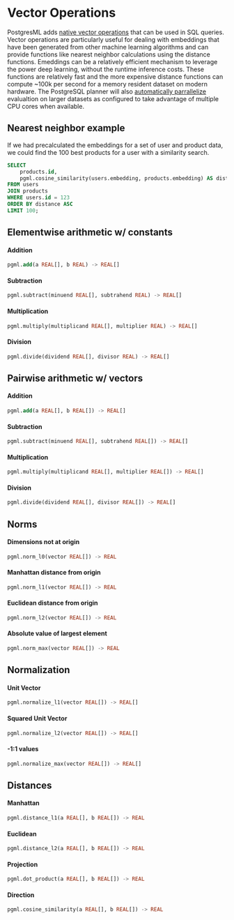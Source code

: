 # Vector Operations

PostgresML adds [native vector operations](https://github.com/postgresml/postgresml/tree/master/pgml-extension/sql/install/vectors.sql) that can be used in SQL queries. Vector operations are particularly useful for dealing with embeddings that have been generated from other machine learning algorithms and can provide functions like nearest neighbor calculations using the distance functions. Emeddings can be a relatively efficient mechanism to leverage the power deep learning, without the runtime inference costs. These functions are relatively fast and the more expensive distance functions can compute ~100k per second for a memory resident dataset on modern hardware. The PostgreSQL planner will also [automatically parrallelize](https://www.postgresql.org/docs/current/parallel-query.html) evalualtion on larger datasets as configured to take advantage of multiple CPU cores when available.

## Nearest neighbor example

If we had precalculated the embeddings for a set of user and product data, we could find the 100 best products for a user with a similarity search.

```sql linenums="1"
SELECT 
    products.id, 
    pgml.cosine_similarity(users.embedding, products.embedding) AS distance
FROM users
JOIN products
WHERE users.id = 123
ORDER BY distance ASC
LIMIT 100;
```

## Elementwise arithmetic w/ constants

#### Addition
```sql linenums="1"
pgml.add(a REAL[], b REAL) -> REAL[]
```

#### Subtraction
```sql linenums="1"
pgml.subtract(minuend REAL[], subtrahend REAL) -> REAL[]
```

#### Multiplication
```sql linenums="1"
pgml.multiply(multiplicand REAL[], multiplier REAL) -> REAL[]
```

#### Division
```sql linenums="1"
pgml.divide(dividend REAL[], divisor REAL) -> REAL[]
```

## Pairwise arithmetic w/ vectors

#### Addition
```sql linenums="1"
pgml.add(a REAL[], b REAL[]) -> REAL[]
```

#### Subtraction
```sql linenums="1"
pgml.subtract(minuend REAL[], subtrahend REAL[]) -> REAL[]
```

#### Multiplication
```sql linenums="1"
pgml.multiply(multiplicand REAL[], multiplier REAL[]) -> REAL[]
```

#### Division
```sql linenums="1"
pgml.divide(dividend REAL[], divisor REAL[]) -> REAL[]
```

## Norms

#### Dimensions not at origin
```sql linenums="1"
pgml.norm_l0(vector REAL[]) -> REAL
```

#### Manhattan distance from origin
```sql linenums="1"
pgml.norm_l1(vector REAL[]) -> REAL 
```

#### Euclidean distance from origin
```sql linenums="1"
pgml.norm_l2(vector REAL[]) -> REAL 
```

#### Absolute value of largest element
```sql linenums="1"
pgml.norm_max(vector REAL[]) -> REAL 
```

## Normalization

#### Unit Vector
```sql linenums="1"
pgml.normalize_l1(vector REAL[]) -> REAL[]
```

#### Squared Unit Vector
```sql linenums="1"
pgml.normalize_l2(vector REAL[]) -> REAL[]
```

#### -1:1 values
```sql linenums="1"
pgml.normalize_max(vector REAL[]) -> REAL[]
```

## Distances

#### Manhattan
```sql linenums="1"
pgml.distance_l1(a REAL[], b REAL[]) -> REAL
```

#### Euclidean
```sql linenums="1"
pgml.distance_l2(a REAL[], b REAL[]) -> REAL
```

#### Projection
```sql linenums="1"
pgml.dot_product(a REAL[], b REAL[]) -> REAL
```

#### Direction
```sql linenums="1"
pgml.cosine_similarity(a REAL[], b REAL[]) -> REAL
```
